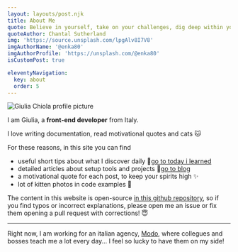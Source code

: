 ```yaml
---
layout: layouts/post.njk
title: About Me
quote: Believe in yourself, take on your challenges, dig deep within yourself to conquer fears. Never let anyone bring you down. You got to keep going.
quoteAuthor: Chantal Sutherland
img: 'https://source.unsplash.com/lpgAlv8I7V8'
imgAuthorName: '@enka80'
imgAuthorProfile: 'https://unsplash.com/@enka80'
isCustomPost: true

eleventyNavigation:
  key: about
  order: 5
---
```


<img class="s-profile-picture" src="https://pbs.twimg.com/profile_images/884692782476136448/3r10FqKi_400x400.jpg" alt="Giulia Chiola profile picture">

I am Giulia,
a **front-end developer** from Italy.

I love writing documentation, read motivational quotes and cats 🐱

For these reasons, in this site you can find
- useful short tips about what I discover daily 📕[go to today i learned](/til)
- detailed articles about setup tools and projects 📘[go to blog](/blog)
- a motivational quote for each post, to keep your spirits high ✨
- lot of kitten photos in code examples  🐾

The content in this website is open-source [in this github repository](), so if you find typos or incorrect explanations, please open me an issue or fix them opening a pull request with corrections! 😇

<hr>

Right now, I am working for an italian agency, [Modo](https://modo.md/), where collegues and bosses teach me a lot every day... I feel so lucky to have them on my side!


